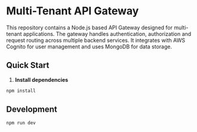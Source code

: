 
# Multi-Tenant API Gateway

This repository contains a Node.js based API Gateway designed for multi-tenant applications. The gateway handles authentication, authorization and request routing across multiple backend services. It integrates with AWS Cognito for user management and uses MongoDB for data storage.

## Quick Start

1. **Install dependencies**

```bash
npm install
```

## Development

```bash
npm run dev
```